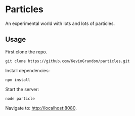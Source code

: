 # Particles

An experimental world with lots and lots of particles.

## Usage

First clone the repo.
```
git clone https://github.com/KevinGrandon/particles.git
```

Install dependencies:
```
npm install
```

Start the server:
```
node particle
```

Navigate to: <a href="http://localhost:8080">http://localhost:8080</a>.
